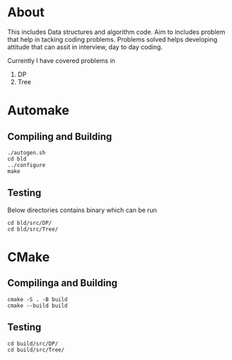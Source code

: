 # About 
This includes Data structures and algorithm code. Aim to includes problem that help in tacking coding problems. Problems solved helps developing attitude that can assit in interview, day to day coding.

Currently I have covered problems in 
1. DP
2. Tree

# Automake 
## Compiling and Building
```
./autogen.sh
cd bld 
../configure
make 
```

## Testing 
Below directories contains binary which can be run 
```
cd bld/src/DP/
cd bld/src/Tree/
```



# CMake 
## Compilinga and Building
```
cmake -S . -B build
cmake --build build 
```

## Testing 
```
cd build/src/DP/
cd build/src/Tree/
```
